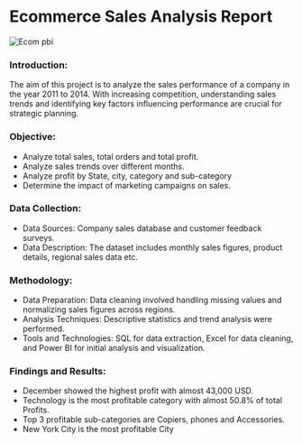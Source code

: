 
# Ecommerce Sales Analysis Report

![Ecom pbi](https://github.com/user-attachments/assets/0765a6b5-ad98-4b24-bf38-cc1047b99751)


### Introduction:
The aim of this project is to analyze the sales performance of a company in the year 2011 to 2014. With increasing competition, understanding sales trends and identifying key factors influencing performance are crucial for strategic planning.

### Objective: 
*	Analyze total sales, total orders and total profit.
*	Analyze sales trends over different months.
*	Analyze profit by State, city, category and sub-category
*	Determine the impact of marketing campaigns on sales.

### Data Collection: 
*	Data Sources: Company sales database and customer feedback surveys.
*	Data Description: The dataset includes monthly sales figures, product details, regional sales data etc.

### Methodology:
*	Data Preparation: Data cleaning involved handling missing values and normalizing sales figures across regions.
*	Analysis Techniques: Descriptive statistics and trend analysis were performed.
*	Tools and Technologies: SQL for data extraction, Excel for data cleaning, and Power BI for initial analysis and visualization.

### Findings and Results:
*	December showed the highest profit with almost 43,000 USD.
*	Technology is the most profitable category with almost 50.8% of total Profits.
*	Top 3 profitable sub-categories are Copiers, phones and Accessories.
*	New York City is the most profitable City


